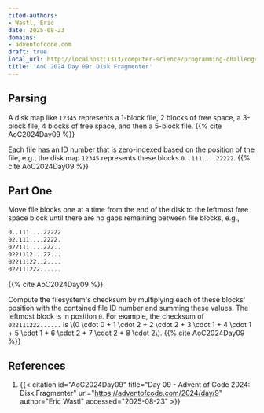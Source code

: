 ```yaml
---
cited-authors:
- Wastl, Eric
date: 2025-08-23
domains:
- adventofcode.com
draft: true
local_url: http://localhost:1313/computer-science/programming-challenges/advent-of-code/2024/AoC2024/09-disk-fragmenter/09-disk-fragmenter/
title: 'AoC 2024 Day 09: Disk Fragmenter'
---
```


## Parsing

A disk map like `12345` represents a 1-block file, 2 blocks of free space, a
3-block file, 4 blocks of free space, and then a 5-block file. {{% cite
AoC2024Day09 %}}

Each file has an ID number that is zero-indexed based on the position of the
file, e.g., the disk map `12345` represents these blocks `0..111....22222`. {{%
cite AoC2024Day09 %}}

## Part One

Move file blocks one at a time from the end of the disk to the leftmost free
space block until there are no gaps remaining between file blocks, e.g.,

```txt
0..111....22222
02.111....2222.
022111....222..
0221112...22...
02211122..2....
022111222......
```

{{% cite AoC2024Day09 %}}

Compute the filesystem's checksum by multiplying each of these blocks' position
with the contained file ID number and summing these values. The leftmost block
is in position `0`. For example, the checksum of `022111222......` is \\(0 \cdot
0 + 1 \cdot 2 + 2 \cdot 2 + 3 \cdot 1 + 4 \cdot 1 + 5 \cdot 1 + 6 \cdot 2 + 7
\cdot 2 + 8 \cdot 2\\). {{% cite AoC2024Day09 %}}

## References

1. {{< citation
  id="AoC2024Day09"
  title="Day 09 - Advent of Code 2024: Disk Fragmenter"
  url="https://adventofcode.com/2024/day/9"
  author="Eric Wastl"
  accessed="2025-08-23" >}}
